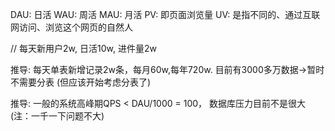 DAU: 日活
WAU: 周活
MAU: 月活
PV: 即页面浏览量
UV: 是指不同的、通过互联网访问、浏览这个网页的自然人



//
每天新用户2w, 日活10w, 进件量2w

推导: 每天单表新增记录2w条，每月60w,每年720w. 目前有3000多万数据->暂时不需要分表 (但应该开始考虑分表了)

推导: 一般的系统高峰期QPS < DAU/1000 = 100， 数据库压力目前不是很大(注：一千一下问题不大)